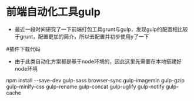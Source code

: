 # 前端自动化工具gulp

- 最近一段时间研究了一下前端打包工具grunt与gulp，发现gulp的配置相比较于grunt，配置更加的简介，所以去配置并初步使用y了一下

#插件下载代码 

- 由于此类自动化方案都是基于node环境的，因此这里先需要在本地搭建好node环境

npm install --save-dev gulp-sass browser-sync gulp-imagemin gulp-gzip gulp-minify-css gulp-rename gulp-concat gulp-uglify gulp-notify gulp-cache

